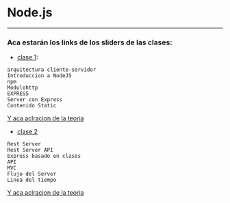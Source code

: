 # Node.js

---

### Aca estarán los links de los sliders de las clases:

- [clase 1](https://view.genial.ly/6122cab2a45f7d0d19d713c2/presentation-unidad-3-4-curso-backend): 
```
arquitectura cliente-servidor
Introduccion a NodeJS
npm
Modulohttp
EXPRESS
Server con Express
Contenido Static
```
[Y aca aclracion de la teoria](https://github.com/eugenia1984/Full-Stack-Numen/tree/main/node/node01)


- [clase 2](https://view.genial.ly/6123d2ad86fcda0d1a305d4b/presentation-continuacion-unidad-4)
```
Rest Server
Rest Server API
Express basado en clases
API
MVC
Flujo del Server
Linea del tiempo
```

[Y aca aclracion de la teoria](https://github.com/eugenia1984/Full-Stack-Numen/tree/main/node/node02)
